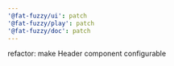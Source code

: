 ```yaml
---
'@fat-fuzzy/ui': patch
'@fat-fuzzy/play': patch
'@fat-fuzzy/doc': patch
---
```


refactor: make Header component configurable
